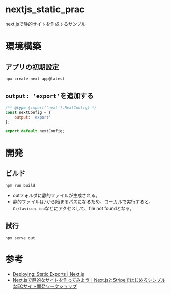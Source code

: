 # nextjs_static_prac
next.jsで静的サイトを作成するサンプル

# 環境構築
## アプリの初期設定
```
npx create-next-app@latest
```

## `output: 'export'`を追加する
```TypeScript:app/next.config.mjs
/** @type {import('next').NextConfig} */
const nextConfig = {
    output: 'export'
};

export default nextConfig;
```


# 開発
## ビルド
```
npm run build
```
- outフォルダに静的ファイルが生成される。
- 静的ファイルは`/`から始まるパスになるため、ローカルで実行すると、`C:/favicon.ico`などにアクセスして、file not foundとなる。

## 試行
```
npx serve out
```


# 参考
- [Deploying: Static Exports | Next.js](https://nextjs.org/docs/app/building-your-application/deploying/static-exports)
- [Next.jsで静的なサイトを作ってみよう｜Next.jsとStripeではじめるシンプルなECサイト開発ワークショップ](https://zenn.dev/stripe/books/stripe-nextjs-use-shopping-cart/viewer/step1-1_nextjs_ssg)



